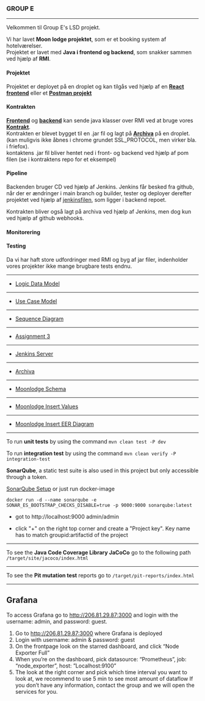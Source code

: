### GROUP E

* * * 
Velkommen til Group E's LSD projekt.

Vi har lavet **Moon lodge projektet**, som er et booking system af hotelværelser.  
Projektet er lavet med **Java i frontend og backend**, som snakker sammen ved hjælp af **RMI**.  

#### Projektet  
Projektet er deployet på en droplet og kan tilgås ved hjælp af en [**React frontend**](http://206.81.29.87/) eller et [**Postman projekt**](https://www.getpostman.com/collections/bb1d633ed47153050bab)   

#### Kontrakten
[**Frontend**](https://github.com/LargeSystemsDevelopment2020/MoonLodge-FrontEnd) og [**backend**](https://github.com/LargeSystemsDevelopment2020/Moonlodge-Backend) kan sende java klasser over RMI ved at bruge vores [**Kontrakt**](https://github.com/LargeSystemsDevelopment2020/MoonLodge_Contract).  
Kontrakten er blevet bygget til en .jar fil og lagt på [**Archiva**](http://rasmuslynge.com:8081/#artifact/dk.cphbusiness.lsd.groupe.moonloodge/MoonLodgeContract) på en droplet. (kan muligvis ikke åbnes i chrome grundet SSL_PROTOCOL, men virker bla. i friefox).  
kontaktens .jar fil bliver hentet ned i front- og backend ved hjælp af pom filen (se i kontraktens repo for et eksempel)


#### Pipeline
Backenden bruger CD ved hjælp af Jenkins. Jenkins får besked fra github, når der er ændringer i main branch og builder, tester og deployer derefter projektet ved hjælp af [jenkinsfilen](https://github.com/LargeSystemsDevelopment2020/Moonlodge-Backend/blob/main/Jenkinsfile), som ligger i backend repoet.  

Kontrakten bliver også lagt på archiva ved hjælp af Jenkins, men dog kun ved hjælp af github webhooks.  

#### Monitorering  

  
#### Testing  
Da vi har haft store udfordringer med RMI og byg af jar filer, indenholder vores projekter ikke mange brugbare tests endnu.  



* * *



- [Logic Data Model](https://github.com/LargeSystemsDevelopment2020/MoonLodge/blob/master/diagrams/LogicDataModel.md)

* * *

- [Use Case Model](https://github.com/LargeSystemsDevelopment2020/MoonLodge/blob/master/diagrams/UseCase.md)

* * *

- [Sequence Diagram](https://github.com/LargeSystemsDevelopment2020/MoonLodge/blob/master/diagrams/SequenceDiagram.md) 

* * *

- [Assignment 3](https://github.com/LargeSystemsDevelopment2020/MoonLodge_Assigment3)

* * *

- [Jenkins Server](http://206.81.29.87:8080/login?from=%2F)

* * *

- [Archiva](http://rasmuslynge.com:8088/)

* * *

- [Moonlodge Schema](https://github.com/LargeSystemsDevelopment2020/Moonlodge-Backend/blob/rmi/documents/moonlodge_schema.sql)

* * *

- [Moonlodge Insert Values](https://github.com/LargeSystemsDevelopment2020/Moonlodge-Backend/blob/rmi/documents/insert_values.sql)


* * *

- [Moonlodge Insert EER Diagram](https://github.com/LargeSystemsDevelopment2020/Moonlodge-Backend/tree/rmi/documents)

* * *

To run **unit tests** by using the command `mvn clean test -P dev`

To run **integration test** by using the command `mvn clean verify -P integration-test`

**SonarQube**, a static test suite is also used in this project but only accessible through a token. 

[SonarQube Setup](https://docs.sonarqube.org/latest/setup/get-started-2-minutes/) or just run docker-image 

`docker run -d --name sonarqube -e SONAR_ES_BOOTSTRAP_CHECKS_DISABLE=true -p 9000:9000 sonarqube:latest`

 * got to http://localhost:9000 admin/admin
 
 * click "+" on the right top corner and create a "Project key". Key name has to match groupid:artifactid of the project

* * *

To see the **Java Code Coverage Library JaCoCo** go to the following path `/target/site/jacoco/index.html`

* * *

To see the **Pit mutation test** reports go to `/target/pit-reports/index.html`

* * *

## Grafana

To access Grafana go to http://206.81.29.87:3000 and login with the username: admin, and password: guest.

1.	Go to http://206.81.29.87:3000 where Grafana is deployed
2.	Login with username: admin & password: guest
3.	On the frontpage look on the starred dashboard, and click “Node Exporter Full”
4.	When you’re on the dashboard, pick datasource: “Prometheus”, job: “node_exporter”, host: ”Localhost:9100”
5.	The look at the right corner and pick which time interval you want to look at, we recommend to use 5 min to see most amount of dataflow
If you don’t have any information, contact the group and we will open the services for you.


 
